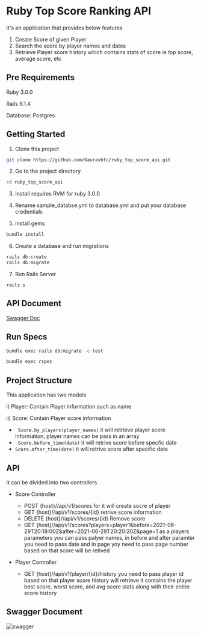 
# Ruby Top Score Ranking API

It's an application that provides below features 

1. Create Score of given Player
2. Search the score by player names and dates 
3. Retrieve Player score history which contains stats of score ie top score, average score, etc 
  
## Pre Requirements

Ruby 3.0.0

Rails 6.1.4

Database: Postgres


## Getting Started

1. Clone this project
```bash
git clone https://github.com/Gauravbtc/ruby_top_score_api.git
```
2. Go to the project directory 
```bash 
cd ruby_top_score_api
```
3. Install requires RVM for ruby 3.0.0 

4. Rename sample_databse.yml to database.yml and put your database credentials

5. install gems 
```bash 
bundle install
```

6. Create a database and run migrations
```bash 
rails db:create 
rails db:migrate
```
7. Run Rails Server 
```
rails s
```

## API Document 

[Swagger Doc](http//localhost:3000/api-docs/index.html)

## Run Specs 

```bash
bundle exec rails db:migrate -e test

bundle exec rspec
```

## Project Structure
This application has two models 

i) Player: Contain Player information such as name
 
ii) Score: Contain Player score information
  

- ``` Score.by_players(player_names)``` it will retrieve player score information, player names can be pass in an array 
- ``` Score.before_time(date)``` it will retrive score before specfic date 
- ```Score.after_time(date)``` it will retrive score after specific date


## API
It can be divided into two controllers 

- Score Controller 
  - POST {host}//api/v1/scores for it will create socre of player 
  - GET {host}//api/v1/scores/{id} retrive score information 
  - DELETE {host}//api/v1/scores/{id}  Remove score 
  - GET {host}//api/v1/scores?players=player1&before=2021-06-29T20:18:00Z&after=2021-06-29T20:20:20Z&page=1 
    as a players parameters you can pass palyer names, in before and after paramter you need to pass date and in page yoy need to pass page number based on that score will be retived

 - Player Controller 
   - GET {host}//api/v1/player/{id}/history  you need to pass player id 
      based on that player score history will retrieve it contains the player best score, worst score, and avg score stats along with their entire score history 
      
      
## Swagger Document
![swagger](https://user-images.githubusercontent.com/16643699/123958668-49e02b00-d9e8-11eb-995e-6ee7d04a6a97.png)
